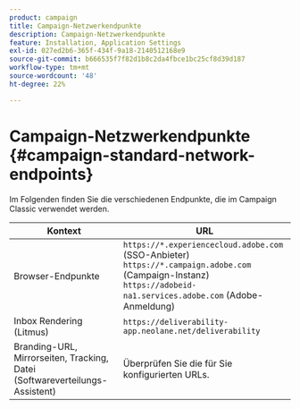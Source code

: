 ```yaml
---
product: campaign
title: Campaign-Netzwerkendpunkte
description: Campaign-Netzwerkendpunkte
feature: Installation, Application Settings
exl-id: 027ed2b6-365f-434f-9a18-2140512168e9
source-git-commit: b666535f7f82d1b8c2da4fbce1bc25cf8d39d187
workflow-type: tm+mt
source-wordcount: '48'
ht-degree: 22%

---
```


# Campaign-Netzwerkendpunkte {#campaign-standard-network-endpoints}



Im Folgenden finden Sie die verschiedenen Endpunkte, die im Campaign Classic verwendet werden.

| Kontext | URL |
|--- |--- |
| Browser-Endpunkte | `https://*.experiencecloud.adobe.com` (SSO-Anbieter)<br>`https://*.campaign.adobe.com` (Campaign-Instanz)<br>`https://adobeid-na1.services.adobe.com` (Adobe-Anmeldung) |
| Inbox Rendering (Litmus) | `https://deliverability-app.neolane.net/deliverability` |
| Branding-URL, Mirrorseiten, Tracking, Datei (Softwareverteilungs-Assistent) | Überprüfen Sie die für Sie konfigurierten URLs. |
